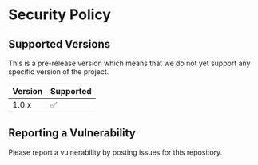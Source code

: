 # Security Policy

## Supported Versions

This is a pre-release version which means that we do not yet support any specific version of the project.

| Version | Supported          |
| ------- | ------------------ |
| 1.0.x   | :white_check_mark: |


## Reporting a Vulnerability

Please report a vulnerability by posting issues for this repository.